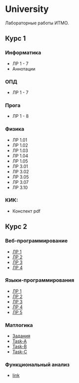 # University

Лабораторные работы ИТМО.

## Курс 1

### Информатика

* ЛР 1 - 7
* Аннотации


### ОПД

* ЛР 1 - 7


### Прога

* ЛР 1 - 8


### Физика     

* ЛР 1.01
* ЛР 1.02
* ЛР 1.03
* ЛР 1.04
* ЛР 1.05
* ЛР 3.01
* ЛР 3.02
* ЛР 3.05
* ЛР 3.07
* ЛР 3.10

### КИК:

* Конспект pdf

## Курс 2

### Веб-программирование

* [ЛР 1](year-2/Web-programming/lab-1)
* [ЛР 2](year-2/Web-programming/lab-2)
* [ЛР 3](year-2/Web-programming/lab-3)
* [ЛР 4](year-2/Web-programming/lab-4)


### Языки-программирования

* [ЛР 1](year-2/Programming-languages/assignment-1-io-library)
* [ЛР 2](year-2/Programming-languages/assignment-2-dictionary)
* [ЛР 3](year-2/Programming-languages/assignment-3-image-rotation)
* [ЛР 4](year-2/Programming-languages/assignment-4-memory-allocator)
* [ЛР 5](year-2/Programming-languages/assignment-5-sepia-filter)


### Матлогика

* [Задания](year-2/Math-logic/ml-stepik-2021.pdf)
* [Task-A](year-2/Math-logic/Task-A)
* [Task-B](year-2/Math-logic/Task-B)
* [Task-C](year-2/Math-logic/Task-C)


### Функциональный анализ 

* [link](year-2/Functional-analysis)

